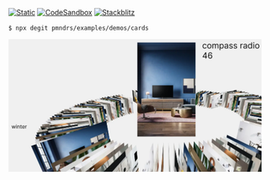 [![Static](https://img.shields.io/badge/demo-%23646CFF.svg?logo=html5&logoColor=white)](https://pmndrs.github.io/examples/cards)
[![CodeSandbox](https://img.shields.io/badge/codesandbox-040404?logo=codesandbox&logoColor=DBDBDB)](https://codesandbox.io/s/github/pmndrs/examples/tree/main/demos/cards)
[![Stackblitz](https://img.shields.io/badge/stackblitz-fff?logo=Stackblitz&logoColor=1389FD)](https://stackblitz.com/github/pmndrs/examples/tree/main/demos/cards)

```sh
$ npx degit pmndrs/examples/demos/cards
```

![](thumbnail.webp)
